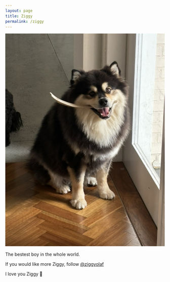 ```yaml
---
layout: page
title: Ziggy
permalink: /ziggy
---
```

<img src="assets/ziggy.jpeg"/>

The bestest boy in the whole world.

If you would like more Ziggy, follow [@ziggyolaf](https://www.instagram.com/ziggyolaf/)


I love you Ziggy 💛